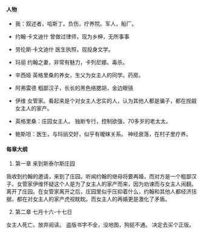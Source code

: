 #### 人物

+ 我：叙述者，哈斯丁。负伤，疗养院。军人，船厂。

+ 约翰·卡文迪什
曾做过律师，现为乡绅，无所事事

+ 劳伦斯·卡文迪什
医生执照，现投身文学。

+ 玛丽
约翰之妻，非常有魅力，卡列尼娜。毒杀。

+ 辛西娅
英格里桑的养女，生父为女主人的同学。药房。

+ 阿弗雷德
粗鄙汉子，长长的黑色络腮胡，金边眼镜

+ 伊维
女管家。看起来是个对女主人忠实的人，认为其他人都是骗子，都在觊觎女主人的家产。

+ 英格里桑：庄园女主人。
独断专行，控制欲强，70多岁的老太太。

+ 鲍斯坦：医生，与玛丽交好，似乎有暧昧关系。
神经衰落，在村子里疗养。

#### 每章大纲

1. 第一章 来到斯泰尔斯庄园

我收到约翰的邀请，来到了庄园。听闻约翰的继母将要再婚，而对方是一个粗鄙汉子。女管家伊维怀疑这个人是为了女主人的家产而来，因为劝谏而与女主人闹翻。离开了庄园。在女管家离开之后，庄园里似乎压抑着什么，约翰和其他人都经济拮据，都在对女主人的家产虎视眈眈。而女主人的再婚更是激化了矛盾。

2. 第二章 七月十六-十七日

女主人死亡。放弃阅读。
盗版书字不全，没地图，狗屁不通。
决定去买个正版。

